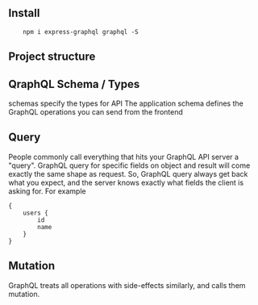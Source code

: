 ## Install
```
    npm i express-graphql graphql -S
```


## Project structure

## QraphQL Schema / Types
schemas specify the types for API 
The application schema defines the GraphQL operations you can send from the frontend

## Query
People commonly call everything that hits your GraphQL API server a "query".
GraphQL query for specific fields on object and result will come exactly the same shape as request. So, GraphQL query always get back what you expect, and the server knows exactly what fields the client is asking for.
For example
```
{
    users {
        id
        name
    }
}
```


## Mutation
GraphQL treats all operations with side-effects similarly, and calls them mutation.